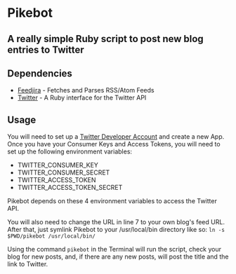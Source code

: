 # Pikebot

## A really simple Ruby script to post new blog entries to Twitter

## Dependencies

- [Feedjira](http://feedjira.com) - Fetches and Parses RSS/Atom Feeds
- [Twitter](https://github.com/sferik/twitter) - A Ruby interface for the Twitter API

## Usage 

You will need to set up a [Twitter Developer Account](https://dev.twitter.com) and create a new App. Once you have your Consumer Keys and Access Tokens, you will need to set up the following environment variables: 

- TWITTER_CONSUMER_KEY 
- TWITTER_CONSUMER_SECRET
- TWITTER_ACCESS_TOKEN
- TWITTER_ACCESS_TOKEN_SECRET

Pikebot depends on these 4 environment variables to access the Twitter API. 

You will also need to change the URL in line 7 to your own blog's feed URL. After that, just symlink Pikebot to your /usr/local/bin directory like so: `ln -s $PWD/pikebot /usr/local/bin/`

Using the command `pikebot` in the Terminal will run the script, check your blog for new posts, and, if there are any new posts, will post the title and the link to Twitter. 
